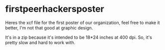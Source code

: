 # firstpeerhackersposter
Heres the xcf file for the first poster of our organization, feel free to make it better, I'm not that good at graphic design.

It's in a zip because it's intended to be 18\*24 inches at 400 dpi. So, it's pretty slow and hard to work with.
